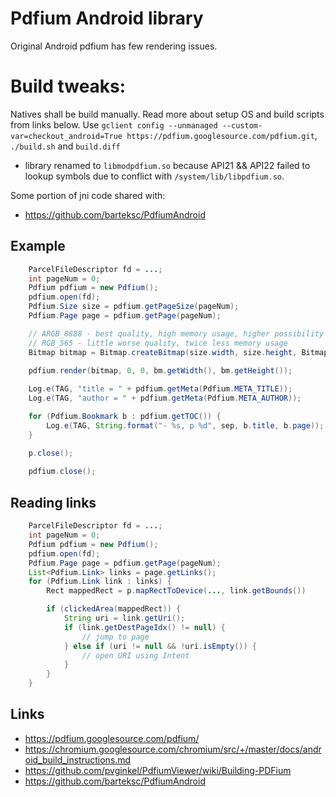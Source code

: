 # Pdfium Android library

Original Android pdfium has few rendering issues.

# Build tweaks:

Natives shall be build manually. Read more about setup OS and build scripts from links below. Use `gclient config --unmanaged --custom-var=checkout_android=True https://pdfium.googlesource.com/pdfium.git`, `./build.sh` and `build.diff`

  * library renamed to `libmodpdfium.so` because API21 && API22 failed to lookup symbols due to conflict with `/system/lib/libpdfium.so`.

Some portion of jni code shared with:

  * https://github.com/barteksc/PdfiumAndroid

## Example

``` java
    ParcelFileDescriptor fd = ...;
    int pageNum = 0;
    Pdfium pdfium = new Pdfium();
    pdfium.open(fd);
    Pdfium.Size size = pdfium.getPageSize(pageNum);
    Pdfium.Page page = pdfium.getPage(pageNum);

    // ARGB_8888 - best quality, high memory usage, higher possibility of OutOfMemoryError
    // RGB_565 - little worse quality, twice less memory usage
    Bitmap bitmap = Bitmap.createBitmap(size.width, size.height, Bitmap.Config.RGB_565);
    
    pdfium.render(bitmap, 0, 0, bm.getWidth(), bm.getHeight());

    Log.e(TAG, "title = " + pdfium.getMeta(Pdfium.META_TITLE));
    Log.e(TAG, "author = " + pdfium.getMeta(Pdfium.META_AUTHOR));

    for (Pdfium.Bookmark b : pdfium.getTOC()) {
        Log.e(TAG, String.format("- %s, p %d", sep, b.title, b.page));
    }

    p.close();
    
    pdfium.close();
```

## Reading links

``` java
    ParcelFileDescriptor fd = ...;
    int pageNum = 0;
    Pdfium pdfium = new Pdfium();
    pdfium.open(fd);
    Pdfium.Page page = pdfium.getPage(pageNum);
    List<Pdfium.Link> links = page.getLinks();
    for (Pdfium.Link link : links) {
        Rect mappedRect = p.mapRectToDevice(..., link.getBounds())

        if (clickedArea(mappedRect)) {
            String uri = link.getUri();
            if (link.getDestPageIdx() != null) {
                // jump to page
            } else if (uri != null && !uri.isEmpty()) {
                // open URI using Intent
            }
        }
    }
```

## Links

  * https://pdfium.googlesource.com/pdfium/
  * https://chromium.googlesource.com/chromium/src/+/master/docs/android_build_instructions.md
  * https://github.com/pvginkel/PdfiumViewer/wiki/Building-PDFium
  * https://github.com/barteksc/PdfiumAndroid

